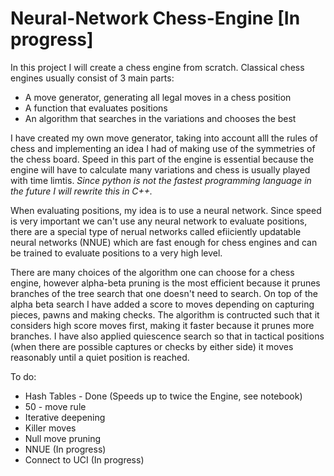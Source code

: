 # Neural-Network Chess-Engine [In progress]
In this project I will create a chess engine from scratch. Classical chess engines usually consist of 3 main parts:

* A move generator, generating all legal moves in a chess position
* A function that evaluates positions
* An algorithm that searches in the variations and chooses the best

I have created my own move generator, taking into account alll the rules of chess and implementing an idea I had of making use of the symmetries of the chess board. Speed in this part of the engine is essential because the engine will have to calculate many variations and chess is usually played with time limtis. *Since python is not the fastest programming language in the future I will rewrite this in C++.*

When evaluating positions, my idea is to use a neural network. Since speed is very important we can't use any neural network to evaluate positions, there are a special type of nerual networks called efiiciently updatable neural networks (NNUE) which are fast enough for chess engines and can be trained to evaluate positions to a very high level.

There are many choices of the algorithm one can choose for a chess engine, however alpha-beta pruning is the most efficient because it prunes branches of the tree search that one doesn't need to search. On top of the alpha beta search I have added a score to moves depending on capturing pieces, pawns and making checks. The algorithm is contructed such that it considers high score moves first, making it faster because it prunes more branches. I have also applied quiescence search so that in tactical positions (when there are possible captures or checks by either side) it moves reasonably until a quiet position is reached.

To do:
* Hash Tables - Done (Speeds up to twice the Engine, see notebook)
* 50 - move rule
* Iterative deepening
* Killer moves
* Null move pruning
* NNUE (In progress)
* Connect to UCI (In progress)

